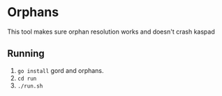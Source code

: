 # Orphans
This tool makes sure orphan resolution works and doesn't crash kaspad

## Running
 1. `go install` gord and orphans.
 2. `cd run`
 3. `./run.sh`


